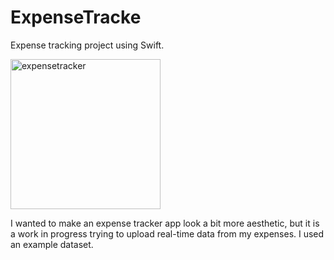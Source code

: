 # ExpenseTracke

Expense tracking project using Swift. 



<img width="240" alt="expensetracker" src="https://user-images.githubusercontent.com/56097500/221985828-283fd383-184f-44b8-8343-a8791beadd92.png">



I wanted to make an expense tracker app look a bit more aesthetic, but it is a work in progress trying to upload real-time data from my expenses. I used an example dataset.
